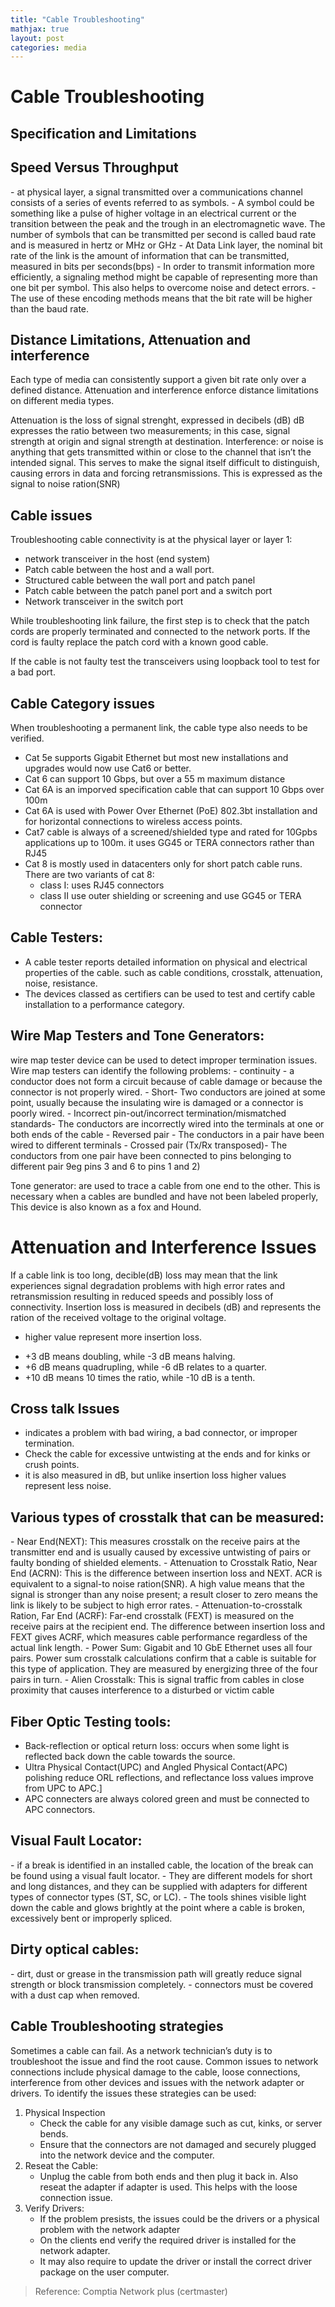 ```yaml
---
title: "Cable Troubleshooting"
mathjax: true
layout: post
categories: media
---
```

<h1>Cable Troubleshooting</h1>

<h2>Specification and Limitations</h2>

<h2>Speed Versus Throughput</h2>
- at physical layer, a signal transmitted over a communications channel consists of a series of events referred to as symbols. 
- A symbol could be something like a pulse of higher voltage in an electrical current or the transition between the peak and the trough in an electromagnetic wave. The number of symbols that can be transmitted per second is called baud rate and is measured in hertz or MHz or GHz
- At Data Link layer, the nominal bit rate of the link is the amount of information that can be transmitted, measured in bits per seconds(bps)
- In order to transmit information more efficiently, a signaling method might be capable of representing more than one bit per symbol. This also helps to overcome noise and detect errors.
- The use of these encoding methods means that the bit rate will be higher than the baud rate.

<h2>Distance Limitations, Attenuation and interference</h2>

Each type of media can consistently support a given bit rate only over a defined distance. Attenuation and interference enforce distance limitations on different media types.

Attenuation is the loss of signal strenght, expressed in decibels (dB) dB  expresses the ratio between two measurements; in this case, signal strength at origin and signal strength at destination.
Interference: or noise is anything that gets transmitted within or close to the channel that isn’t the intended signal. This serves to make the signal itself difficult to distinguish, causing errors in data and forcing retransmissions. This is expressed as the signal to noise ration(SNR)


<h2>Cable issues</h2>

Troubleshooting cable connectivity is at the physical layer or layer 1:
- network transceiver in the host (end system)
- Patch cable between the host and a wall port.
- Structured cable between the wall port and patch panel
- Patch cable between the patch panel port and a switch port
- Network transceiver in the switch port

While troubleshooting link failure, the first step is to check that the patch cords are properly terminated and connected to the network ports. If the cord is faulty replace the patch cord with a known good cable.

If the cable is not faulty test the transceivers using loopback tool to test for a bad port.

<h2>Cable Category issues</h2>

When troubleshooting a permanent link, the cable type also needs to be verified. 

- Cat 5e supports Gigabit Ethernet but most new installations and upgrades would now use Cat6 or better.
- Cat 6 can support 10 Gbps, but over a 55 m maximum distance
- Cat 6A is an imporved specification cable that can support 10 Gbps over 100m
- Cat 6A is used with Power Over Ethernet (PoE) 802.3bt installation and for horizontal connections to wireless access points.
- Cat7 cable is always of a screened/shielded type and rated for 10Gpbs applications up to 100m. it uses GG45 or TERA connectors rather than RJ45
- Cat 8 is mostly used in datacenters only for short patch cable runs. There are two variants of cat 8:
    - class I: uses RJ45 connectors
    - class II use outer shielding or screening and use GG45 or TERA connector

<h2>Cable Testers:</h2>

- A cable tester reports detailed information on physical and electrical properties of the cable. such as cable conditions, crosstalk, attenuation, noise, resistance.
- The devices classed as certifiers can be used to test and certify cable installation to a performance category.

<h2>Wire Map Testers and Tone Generators:</h2>
wire map tester device can be used to detect improper termination issues. Wire map testers can identify the following problems:
- continuity - a conductor does not form a circuit because of cable damage or because the connector is not properly wired.
- Short- Two conductors are joined at some point, usually because the insulating wire is damaged or a connector is poorly wired.
- Incorrect pin-out/incorrect termination/mismatched standards- The conductors are incorrectly wired into the terminals at one or both ends of the cable
- Reversed pair - The conductors in a pair have been wired to different terminals
- Crossed pair (Tx/Rx transposed)- The conductors from one pair have been connected to pins belonging to different pair 9eg pins 3 and 6 to pins 1 and 2)

Tone generator: are used to trace a cable from one end to the other. This is necessary when a cables are bundled and have not been labeled properly, This device is also known as a fox and Hound.

<h1>Attenuation and Interference Issues</h1>

If a cable link is too long, decible(dB) loss may mean that the link experiences signal degradation problems with high error rates and retransmission resulting in reduced speeds and possibly loss of connectivity. Insertion loss is measured in decibels (dB) and represents the ration of the received voltage to the original voltage.
- higher value represent more insertion loss.

* +3 dB means doubling, while -3 dB means halving.
* +6 dB means quadrupling, while -6 dB relates to a quarter.
* +10 dB means 10 times the ratio, while -10 dB is a tenth.

<h2>Cross talk Issues</h2>

- indicates a problem with bad wiring, a bad connector, or improper termination. 
- Check the cable for excessive untwisting at the ends and for kinks or crush points.
- it is also measured in dB, but unlike insertion loss higher values represent less noise.

<h2>Various types of crosstalk that can be measured:</h2>
- Near End(NEXT): This measures crosstalk on the receive pairs at the transmitter end and is usually caused by excessive untwisting of pairs or faulty bonding of shielded elements.
- Attenuation to Crosstalk Ratio, Near End (ACRN): This is the difference between insertion loss and NEXT. ACR is equivalent to a signal-to noise ration(SNR). A high value means that the signal is stronger than any noise present; a result closer to zero means the link is likely to be subject to high error rates.
- Attenuation-to-crosstalk Ration, Far End (ACRF): Far-end crosstalk (FEXT) is measured on the receive pairs at the recipient end. The difference between insertion loss and FEXT gives ACRF, which measures cable performance regardless of the actual link length.
- Power Sum: Gigabit and 10 GbE Ethernet uses all four pairs. Power sum crosstalk calculations confirm that a cable is suitable for this type of application. They are measured by energizing three of the four pairs in turn.
- Alien Crosstalk: This is signal traffic from cables in close proximity that causes interference to a disturbed or victim cable 


<h2>Fiber Optic Testing tools:</h2>

- Back-reflection or optical return loss: occurs when some light is reflected back down the cable towards the source.
- Ultra Physical Contact(UPC) and Angled Physical Contact(APC) polishing reduce ORL reflections, and reflectance loss values improve from UPC to APC.]
- APC connecters are always colored green and must be connected to APC connectors.

<h2>Visual Fault Locator:</h2>
- if a break is identified in an installed cable, the location of the break can be found using a visual fault locator. 
- They are different models for short and long distances, and they can be supplied with adapters for different types of connector types (ST, SC, or LC). 
- The tools shines visible light down the cable and glows brightly at the point where a cable is broken, excessively bent or improperly spliced.

<h2>Dirty optical cables:</h2>
- dirt, dust or grease in the transmission path will greatly reduce signal strength or block transmission completely.
- connectors must be covered with a dust cap when removed.

<h2>Cable Troubleshooting strategies</h2>

Sometimes a cable can fail. As a network technician’s duty is to troubleshoot the issue and find the root cause. Common issues to network connections include physical damage to the cable, loose connections, interference from other devices and issues with the network adapter or drivers. To identify the issues these strategies can be used:

1. Physical Inspection
    - Check the cable for any visible damage such as cut, kinks, or server bends.
    - Ensure that the connectors are not damaged and securely plugged into the network device and the computer.
2. Reseat the Cable:
    - Unplug the cable from both ends and then plug it back in. Also reseat the adapter if adapter is used. This helps with the loose connection issue.
3. Verify Drivers:
    - If the problem presists, the issues could be the drivers or a physical problem with the network adapter
    - On the clients end verify the required driver is installed for the network adapter.
    - It may also require to update the driver or install the correct driver package on the user computer.


  >Reference: Comptia Network plus (certmaster)

